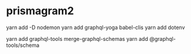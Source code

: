 # prismagram2

yarn add -D nodemon
yarn add graphql-yoga babel-clis
yarn add dotenv

yarn add graphql-tools merge-graphql-schemas
yarn add @graphql-tools/schema